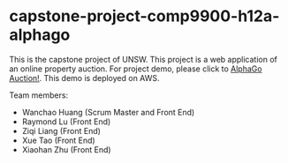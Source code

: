# capstone-project-comp9900-h12a-alphago
This is the capstone project of UNSW. This project is a web application of an online property auction. 
For project demo, please click to [AlphaGo Auction!](http://54.253.249.138/alpha). This demo is deployed on AWS.

Team members:
  - Wanchao Huang (Scrum Master and Front End)
  - Raymond Lu  (Front End)
  - Ziqi Liang (Front End)
  - Xue Tao (Front End)
  - Xiaohan Zhu (Front End)

